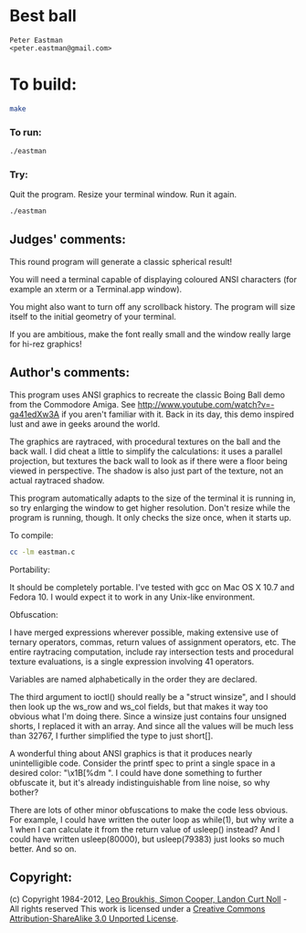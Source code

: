 # Best ball

    Peter Eastman
    <peter.eastman@gmail.com>

# To build:

```sh
make
```

### To run:

```sh
./eastman
```

### Try:

Quit the program.  Resize your terminal window.  Run it again.

```sh
./eastman
```

## Judges' comments:

This round program will generate a classic spherical result!

You will need a terminal capable of displaying coloured ANSI
characters (for example an xterm or a Terminal.app window).

You might also want to turn off any scrollback history. The program will
size itself to the initial geometry of your terminal.

If you are ambitious, make the font really small and the window really
large for hi-rez graphics!

## Author's comments:

This program uses ANSI graphics to recreate the classic Boing Ball demo from
the Commodore Amiga.  See http://www.youtube.com/watch?v=-ga41edXw3A if you
aren't familiar with it.  Back in its day, this demo inspired lust and awe in
geeks around the world.

The graphics are raytraced, with procedural textures on the ball and the back
wall.  I did cheat a little to simplify the calculations: it uses a parallel
projection, but textures the back wall to look as if there were a floor being
viewed in perspective.  The shadow is also just part of the texture, not an
actual raytraced shadow.

This program automatically adapts to the size of the terminal it is running in,
so try enlarging the window to get higher resolution.  Don't resize while the
program is running, though.  It only checks the size once, when it starts up.

To compile:

```sh
cc -lm eastman.c
```

Portability:

It should be completely portable.  I've tested with gcc on Mac OS X 10.7 and
Fedora 10.  I would expect it to work in any Unix-like environment.

Obfuscation:

I have merged expressions wherever possible, making extensive use of ternary
operators, commas, return values of assignment operators, etc.  The entire
raytracing computation, include ray intersection tests and procedural texture
evaluations, is a single expression involving 41 operators.

Variables are named alphabetically in the order they are declared.

The third argument to ioctl() should really be a "struct winsize", and I should
then look up the ws_row and ws_col fields, but that makes it way too obvious
what I'm doing there.  Since a winsize just contains four unsigned shorts, I
replaced it with an array.  And since all the values will be much less than
32767, I further simplified the type to just short[].

A wonderful thing about ANSI graphics is that it produces nearly unintelligible
code.  Consider the printf spec to print a single space in a desired color:
"\x1B[%dm ".  I could have done something to further obfuscate it, but it's
already indistinguishable from line noise, so why bother?

There are lots of other minor obfuscations to make the code less obvious.  For
example, I could have written the outer loop as while(1), but why write a 1
when I can calculate it from the return value of usleep() instead?  And I could
have written usleep(80000), but usleep(79383) just looks so much better.  And
so on.

## Copyright:

(c) Copyright 1984-2012, [Leo Broukhis, Simon Cooper, Landon Curt Noll][judges] - All rights reserved
This work is licensed under a [Creative Commons Attribution-ShareAlike 3.0 Unported License][cc].

[judges]: http://www.ioccc.org/judges.html
[cc]: http://creativecommons.org/licenses/by-sa/3.0/
